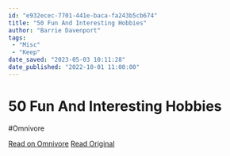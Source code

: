 ```yaml
---
id: "e932ecec-7701-441e-baca-fa243b5cb674"
title: "50 Fun And Interesting Hobbies"
author: "Barrie Davenport"
tags:
 - "Misc"
 - "Keep"
date_saved: "2023-05-03 10:11:28"
date_published: "2022-10-01 11:00:00"
---
```


# 50 Fun And Interesting Hobbies
#Omnivore

[Read on Omnivore](https://omnivore.app/me/50-fun-and-interesting-hobbies-187e0e18285)
[Read Original](https://liveboldandbloom.com/10/habits/interesting-hobbies)

